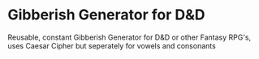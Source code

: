 # Gibberish Generator for D&D
Reusable, constant Gibberish Generator for D&D or other Fantasy RPG's, uses Caesar Cipher but seperately for vowels and consonants
